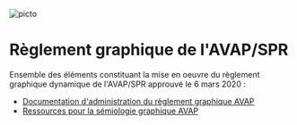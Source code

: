 ![picto](/doc/img/Logo_web-GeoCompiegnois.png)

# Règlement graphique de l'AVAP/SPR


Ensemble des éléments constituant la mise en oeuvre du règlement graphique dynamique de l'AVAP/SPR approuvé le 6 mars 2020 :

- [Documentation d'administration du règlement graphique AVAP](doc/doc_admin_avap.md)
- [Ressources pour la sémiologie graphique AVAP](sld/)
